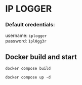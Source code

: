 # IP LOGGER

### Default credentials:

username: `iplogger`  
password: `1pl0gg3r`    

## Docker build and start 

```docker compose build```  

```docker compose up -d```
